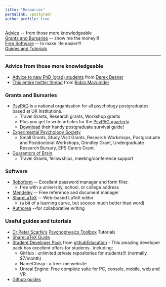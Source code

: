 ```yaml
---
title: "Resources"
permalink: /postgrad/
author_profile: true
---
```


[Advice](#advice-from-those-more-knowledgeable) -- from those more knowledgeable  
[Grants and Bursaries](#grants-and-bursaries) -- show me the money!!!  
[Free Software](#software) -- to make life easier!!!  
[Guides and Tutorials](#useful-guides-and-tutorials)  





---


### Advice from those more knowledgeable
* [Advice to new PhD (grad) students](https://brittlab.uwaterloo.ca/2018/01/20/Grad-Student-Advice/) from [Derek Besner](https://uwaterloo.ca/psychology/people-profiles/derek-besner)
* [This entire twitter thread](https://twitter.com/RobinMazumder/status/953397393604665344) from [Robin Mazumder](https://twitter.com/RobinMazumder)

### Grants and Bursaries  
* [PsyPAG](http://www.psypag.co.uk/) is a national organisation for all psychology postgraduates based at UK Institutions.  
    - Travel Grants, Research grants, Workshop grants  
    - Plus you get to write articles for the [PsyPAG quarterly](http://www.psypag.co.uk/the-quarterly/)  
    - [Download](http://www.psypag.co.uk/wp-content/uploads/2015/09/30th-Anniversary-Book.pdf) their handy postgraduate survival guide!
* [Experimental Psychology Society](https://eps.ac.uk/)  
    - Small Grants, Study Visit Grants, Research Workshops, Postgraduate and Postdoctoral Workshops, Grindley Grant, Undergraduate Research Bursary, EPS Carers Grant.    
* [Guarantors of Brain](https://guarantorsofbrain.org/)  
    - Travel Grants, fellowships, meeting/conference support




### Software
* [Roboform](https://www.roboform.com/promotions/college)  -- Excellent password manager and form filler.  
    - free with a university, school, or college address   
* [Mendeley](https://www.mendeley.com)  -- Free reference and document manager  
* [ShareLaTeX](https://www.sharelatex.com) -- Web-based LaTeX editor 
    - (a bit of a learning curve, but sooooo much better than word)
 * [Authorea](https://www.authorea.com) --for collaborative writing


### Useful guides and tutorials
* [Dr Peter Scarfe's](https://www.reading.ac.uk/Psychology/About/staff/p-scarfe.aspx)  [Psychophysics Toolbox](http://peterscarfe.com/ptbtutorials.html) Tutorials  
* [ShareLaTeX Guide](https://www.sharelatex.com/learn)
* [Student Developer Pack](https://education.github.com/pack) from [githubEducation](https://education.github.com/)  -  This amazing developer pack has excellent offers for students.. including:  
    - GitHub : unlimited private repositories for students!!!  (normally $7/month) 
    - NameCheap : a free .me website  
    - Unreal Engine:  Free complete suite for PC, console, mobile, web and VR  
* [Github guides](https://guides.github.com/)  




